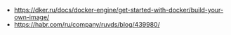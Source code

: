    * https://dker.ru/docs/docker-engine/get-started-with-docker/build-your-own-image/
   * https://habr.com/ru/company/ruvds/blog/439980/
